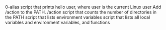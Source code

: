 0-alias
script that prints hello user, where user is the current Linux user
Add /action to the PATH. /action
script that counts the number of directories in the PATH
script that lists environment variables
script that lists all local variables and environment variables, and functions
